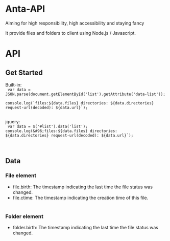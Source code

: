 # Anta-API
Aiming for high responsibility, high accessibility and staying fancy<br>

It provide files and folders to client using Node.js / Javascript.<br>

# API
## Get Started
Built-in:<br>
<code>
  var data = JSON.parse(document.getElementById('list').getAttribute('data-list'));<br>
  console.log(&#96;files:${data.files} directories: ${data.directories} request-url(decoded): ${data.url}&#96;);<br>
</code>

jquery:<br>
<code>
  var data = $('#list').data('list');
  console.log(&#96;files:${data.files} directories: ${data.directories} request-url(decoded): ${data.url}&#96;); <br>
</code>
<br>
<br>
## Data
### File element
 - file.birth: The timestamp indicating the last time the file status was changed.<br>
 - file.ctime: The timestamp indicating the creation time of this file.<br><br>
### Folder element
 - folder.birth: The timestamp indicating the last time the file status was changed.<br>
